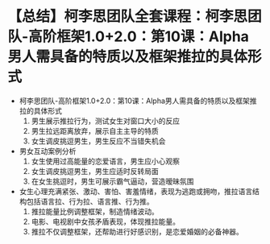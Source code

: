 # 【总结】柯李思团队全套课程：柯李思团队-高阶框架1.0+2.0：第10课：Alpha男人需具备的特质以及框架推拉的具体形式

-   柯李思团队-高阶框架1.0+2.0：第10课：Alpha男人需具备的特质以及框架推拉的具体形式
    1.  男生展示推拉行为，测试女生对窗口大小的反应
    2.  男生拉远距离放弃，展示自主主导的特质
    3.  女生调皮挑逗男生，男生反应不当错失机会
-   男女互动案例分析
    1.  女生使用过高能量的恋爱语言，男生应小心观察
    2.  女生调皮挑逗男生，男生应适时反转局面
    3.  在女生挑逗时，男生可展示霸气逼动，营造暧昧氛围
-   女生心理充满紧张、激动、害怕、害羞情绪，表现为逃跑或拥吻，推拉语言结构包括语言拉、行为拉、语言推、行为推。
    1.  推拉能量比例调整框架，制造情绪波动。
    2.  电影、电视剧中女孩矛盾表现，体现推拉能量。
    3.  推拉不仅调整框架，还帮助进行好感识别，是恋爱婚姻的必备神器。